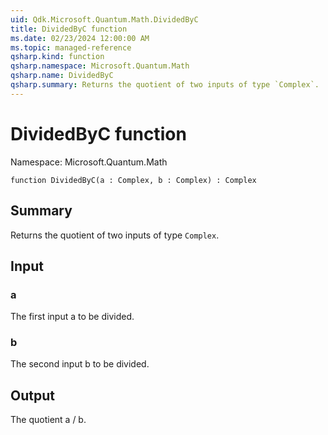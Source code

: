 ```yaml
---
uid: Qdk.Microsoft.Quantum.Math.DividedByC
title: DividedByC function
ms.date: 02/23/2024 12:00:00 AM
ms.topic: managed-reference
qsharp.kind: function
qsharp.namespace: Microsoft.Quantum.Math
qsharp.name: DividedByC
qsharp.summary: Returns the quotient of two inputs of type `Complex`.
---
```


# DividedByC function

Namespace: Microsoft.Quantum.Math

```qsharp
function DividedByC(a : Complex, b : Complex) : Complex
```

## Summary
Returns the quotient of two inputs of type `Complex`.

## Input
### a
The first input a to be divided.
### b
The second input b to be divided.

## Output
The quotient a / b.
